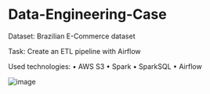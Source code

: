 # Data-Engineering-Case

Dataset: Brazilian E-Commerce dataset

Task: Create an ETL pipeline with Airflow

Used technologies:
•	AWS S3
•	Spark
•	SparkSQL
•	Airflow

![image](https://user-images.githubusercontent.com/13195544/158159376-5c631513-b25e-4bb7-a11e-6cf16c4ddd97.png)
